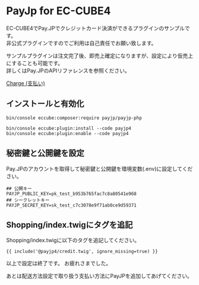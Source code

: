# PayJp for EC-CUBE4

EC-CUBE4でPay.JPでクレジットカード決済ができるプラグインのサンプルです。  
非公式プラグインですのでご利用は自己責任でお願い致します。  

サンプルプラグインは注文完了後、即売上確定になりますが、設定により仮売上にすることも可能です。  
詳しくはPay.JPのAPIリファレンスを参照ください。

[Charge (支払い)](https://pay.jp/docs/api/#charge-%E6%94%AF%E6%89%95%E3%81%84,)


## インストールと有効化

```
bin/console eccube:composer:require payjp/payjp-php

bin/console eccube:plugin:install --code payjp4
bin/console eccube:plugin:enable --code payjp4
```

## 秘密鍵と公開鍵を設定

Pay.JPのアカウントを取得して秘密鍵と公開鍵を環境変数(.env)に設定してください。

```
## 公開キー
PAYJP_PUBLIC_KEY=pk_test_b953b765fac7c8a80541e968
## シークレットキー
PAYJP_SECRET_KEY=sk_test_c7c3078e9f71ab0ce9d59371
```

## Shopping/index.twigにタグを追記

Shopping/index.twigに以下のタグを追記してください。

```
{{ include('@payjp4/credit.twig', ignore_missing=true) }}
```

以上で設定は終了です。
お疲れさまでした。


あとは配送方法設定で取り扱う支払い方法にPayJPを追加してあげてください。

